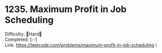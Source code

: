 # 1235. Maximum Profit in Job Scheduling

Difficulty: 🔴Hard🔴 \
Completed: [✅] \
Link: https://leetcode.com/problems/maximum-profit-in-job-scheduling \
